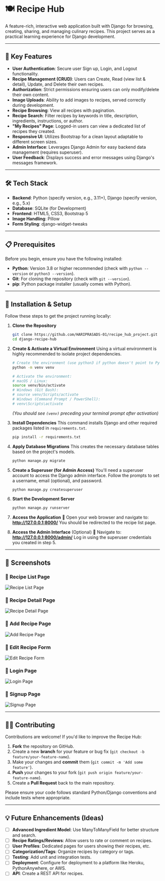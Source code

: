 # 🍽️ Recipe Hub

A feature-rich, interactive web application built with Django for browsing, creating, sharing, and managing culinary recipes. This project serves as a practical learning experience for Django development.

---

## 📌 Key Features

- **User Authentication**: Secure user Sign up, Login, and Logout functionality.
- **Recipe Management (CRUD)**: Users can Create, Read (view list & detail), Update, and Delete their own recipes.
- **Authorization**: Strict permissions ensuring users can only modify/delete their own content.
- **Image Uploads**: Ability to add images to recipes, served correctly during development.
- **Recipe Browsing**: View all recipes with pagination.
- **Recipe Search**: Filter recipes by keywords in title, description, ingredients, instructions, or author.
- **"My Recipes" Page**: Logged-in users can view a dedicated list of recipes they created.
- **Responsive UI**: Utilizes Bootstrap for a clean layout adaptable to different screen sizes.
- **Admin Interface**: Leverages Django Admin for easy backend data management (requires superuser).
- **User Feedback**: Displays success and error messages using Django's messages framework.

---

## 🛠️ Tech Stack

- **Backend**: Python (specify version, e.g., 3.11+), Django (specify version, e.g., 5.x)
- **Database**: SQLite (for Development)
- **Frontend**: HTML5, CSS3, Bootstrap 5
- **Image Handling**: Pillow
- **Form Styling**: django-widget-tweaks

---

## 📋 Prerequisites

Before you begin, ensure you have the following installed:

- **Python**: Version 3.8 or higher recommended (check with `python --version` or `python3 --version`).
- **Git**: For cloning the repository (check with `git --version`).
- **pip**: Python package installer (usually comes with Python).

---

## 🚀 Installation & Setup

Follow these steps to get the project running locally:

1. **Clone the Repository**
    ```sh
    git clone https://github.com/HARIPRASADS-01/recipe_hub_project.git
    cd django-recipe-hub
    ```

2. **Create & Activate a Virtual Environment**
    Using a virtual environment is highly recommended to isolate project dependencies.
    ```sh
    # Create the environment (use python3 if python doesn't point to Python 3)
    python -m venv venv

    # Activate the environment:
    # macOS / Linux:
    source venv/bin/activate
    # Windows (Git Bash):
    # source venv/Scripts/activate
    # Windows (Command Prompt / PowerShell):
    # venv\Scripts\activate
    ```
    *(You should see `(venv)` preceding your terminal prompt after activation)*

3. **Install Dependencies**
    This command installs Django and other required packages listed in `requirements.txt`.
    ```sh
    pip install -r requirements.txt
    ```

4. **Apply Database Migrations**
    This creates the necessary database tables based on the project's models.
    ```sh
    python manage.py migrate
    ```

5. **Create a Superuser (for Admin Access)**
    You'll need a superuser account to access the Django admin interface. Follow the prompts to set a username, email (optional), and password.
    ```sh
    python manage.py createsuperuser
    ```

6. **Start the Development Server**
    ```sh
    python manage.py runserver
    ```

7. **Access the Application**
    🔗 Open your web browser and navigate to: **http://127.0.0.1:8000/**
    You should be redirected to the recipe list page.

8. **Access the Admin Interface** (Optional)
    🔗 Navigate to: **http://127.0.0.1:8000/admin/**
    Log in using the superuser credentials you created in step 5.

---

## 📸 Screenshots  

### 🔹 **Recipe List Page**  
![Recipe List Page](assets/Recipe_List_Page.png)  

### 🔹 **Recipe Detail Page**  
![Recipe Detail Page](assets/Recipe_Detail_Page.png)  

### 🔹 **Add Recipe Page**  
![Add Recipe Page](assets/Add_Page.png)  

### 🔹 **Edit Recipe Form**  
![Edit Recipe Form](assets/Edit_Form.png)  

### 🔹 **Login Page**  
![Login Page](assets/Login_Page.png)  

### 🔹 **Signup Page**  
![Signup Page](assets/Signup_Page.png)  

---

## 🧑‍💻 Contributing

Contributions are welcome! If you'd like to improve the Recipe Hub:

1. **Fork** the repository on GitHub.
2. Create a new **branch** for your feature or bug fix (`git checkout -b feature/your-feature-name`).
3. Make your changes and **commit** them (`git commit -m 'Add some feature'`).
4. **Push** your changes to your fork (`git push origin feature/your-feature-name`).
5. Create a **Pull Request** back to the main repository.

Please ensure your code follows standard Python/Django conventions and include tests where appropriate.

---

## 💡 Future Enhancements (Ideas)

- [ ] **Advanced Ingredient Model**: Use ManyToManyField for better structure and search.
- [ ] **Recipe Ratings/Reviews**: Allow users to rate or comment on recipes.
- [ ] **User Profiles**: Dedicated pages for users showing their recipes, etc.
- [ ] **Categorization/Tags**: Organize recipes by category or tags.
- [ ] **Testing**: Add unit and integration tests.
- [ ] **Deployment**: Configure for deployment to a platform like Heroku, PythonAnywhere, or AWS.
- [ ] **API**: Create a REST API for recipes.
